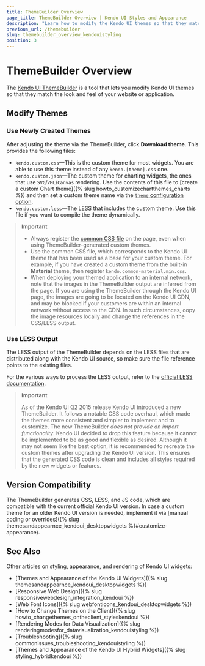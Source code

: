 ```yaml
---
title: ThemeBuilder Overview
page_title: ThemeBuilder Overview | Kendo UI Styles and Appearance
description: "Learn how to modify the Kendo UI themes so that they match the look and feel of your website or application."
previous_url: /themebuilder
slug: themebuilder_overview_kendouistyling
position: 3
---
```


# ThemeBuilder Overview

The [Kendo UI ThemeBuilder](http://demos.telerik.com/kendo-ui/themebuilder/web.html) is a tool that lets you modify Kendo UI themes so that they match the look and feel of your website or application.

## Modify Themes

### Use Newly Created Themes

After adjusting the theme via the ThemeBuilder, click **Download theme**. This provides the following files:

* `kendo.custom.css`&mdash;This is the custom theme for most widgets. You are able to use this theme instead of any `kendo.[theme].css` one.
* `kendo.custom.json`&mdash;The custom theme for charting widgets, the ones that use `SVG`/`VML`/`Canvas` rendering. Use the contents of this file to [create a custom Chart theme]({% slug howto_customizechartthemes_charts %}) and then set a custom theme name via the [`theme` configuration option](/api/javascript/dataviz/ui/chart#configuration-theme).
* `kendo.custom.less`&mdash;The [LESS](http://lesscss.org/) that includes the custom theme. Use this file if you want to compile the theme dynamically.

> **Important**
> * Always register the [common CSS file](/styles-and-layout/appearance-styling#common-css-files) on the page, even when using ThemeBuilder-generated custom themes.
> * Use the common CSS file, which corresponds to the Kendo UI theme that has been used as a base for your custom theme. For example, if you have created a custom theme from
the built-in **Material** theme, then register `kendo.common-material.min.css`.
> * When deploying your themed application to an internal network, note that the images in the ThemeBuilder output are inferred from the page. If you are using the ThemeBuilder through the Kendo UI page, the images are going to be located on the Kendo UI CDN, and may be blocked if your customers are within an internal network without access to the CDN. In such circumstances, copy the image resources locally and change the references in the CSS/LESS output.

### Use LESS Output

The LESS output of the ThemeBuilder depends on the LESS files that are distributed along with the Kendo UI source, so make sure the file reference points to the existing files.

For the various ways to process the LESS output, refer to the [official LESS documentation](http://lesscss.org/#-client-side-usage).

> **Important**
>
> As of the Kendo UI Q2 2015 release Kendo UI introduced a new ThemeBuilder. It follows a notable CSS code overhaul, which made the themes more consistent and simpler to implement and to customize. The new ThemeBuilder _does not provide an import functionality_. Kendo UI decided to drop this feature because it cannot be implemented to be as good and flexible as desired. Although it may not seem like the best option, it is recommended to recreate the custom themes after upgrading the Kendo UI version. This ensures that the generated CSS code is clean and includes all styles required by the new widgets or features.

## Version Compatibility

The ThemeBuilder generates CSS, LESS, and JS code, which are compatible with the current official Kendo UI version. In case a custom theme for an older Kendo UI version is needed, implement it via [manual coding or overrides]({% slug themesandappearnce_kendoui_desktopwidgets %}#customize-appearance).

## See Also

Other articles on styling, appearance, and rendering of Kendo UI widgets:

* [Themes and Appearance of the Kendo UI Widgets]({% slug themesandappearnce_kendoui_desktopwidgets %})
* [Responsive Web Design]({% slug responsivewebdesign_integration_kendoui %})
* [Web Font Icons]({% slug webfonticons_kendoui_desktopwidgets %})
* [How to Change Themes on the Client]({% slug howto_changethemes_ontheclient_styleskendoui %})
* [Rendering Modes for Data Visualization]({% slug renderingmodesfor_datavisualization_kendouistyling %})
* [Troubleshooting]({% slug commonissues_troubleshooting_kendouistyling %})
* [Themes and Appearance of the Kendo UI Hybrid Widgets]({% slug styling_hybridkendoui %})
